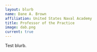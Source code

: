 ```yaml
---
layout: blurb
name: Dane A. Brown
affiliation: United States Naval Academy
title: Professor of the Practice
image: dab.png
current: true
---
```

Test blurb.
